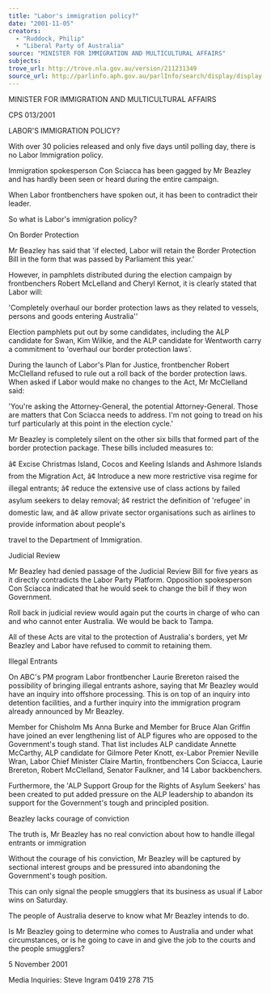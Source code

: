 ```yaml
---
title: "Labor's immigration policy?"
date: "2001-11-05"
creators:
  - "Ruddock, Philip"
  - "Liberal Party of Australia"
source: "MINISTER FOR IMMIGRATION AND MULTICULTURAL AFFAIRS"
subjects:
trove_url: http://trove.nla.gov.au/version/211231349
source_url: http://parlinfo.aph.gov.au/parlInfo/search/display/display.w3p;query=Id%3A%22media/pressrel/HJD56%22
---
```


 MINISTER FOR IMMIGRATION AND MULTICULTURAL AFFAIRS

 CPS 013/2001

 LABOR'S IMMIGRATION POLICY?

 With over 30 policies released and only five days until polling day, there is no Labor Immigration policy.

 Immigration spokesperson Con Sciacca has been gagged by Mr Beazley and has hardly been seen or heard during the entire campaign.

 When Labor frontbenchers have spoken out, it has been to contradict their leader.

 So what is Labor's immigration policy?

 On Border Protection

 Mr Beazley has said that 'if elected, Labor will retain the Border Protection Bill in the form that was passed by Parliament this year.'

 However, in pamphlets distributed during the election campaign by frontbenchers Robert McLelland and Cheryl Kernot, it is clearly stated that Labor will:

 'Completely overhaul our border protection laws as they related to vessels, persons and goods entering Australia''

 Election pamphlets put out by some candidates, including the ALP candidate for Swan, Kim Wilkie, and the ALP candidate for Wentworth carry a commitment to 'overhaul our border protection laws'.

 During the launch of Labor's Plan for Justice, frontbencher Robert McClelland refused to rule out a roll back of the border protection laws. When asked if Labor would make no changes to the Act, Mr McClelland said:

 'You're asking the Attorney-General, the potential Attorney-General. Those are matters that Con Sciacca needs to address. I'm not going to tread on his turf particularly at this point in the election cycle.'

 Mr Beazley is completely silent on the other six bills that formed part of the border protection package. These bills included measures to:

 â¢ Excise Christmas Island, Cocos and Keeling Islands and Ashmore Islands from the Migration Act, â¢ Introduce a new more restrictive visa regime for illegal entrants; â¢ reduce the extensive use of class actions by failed asylum seekers to delay removal; â¢ restrict the definition of 'refugee' in domestic law, and â¢ allow private sector organisations such as airlines to provide information about people's

 travel to the Department of Immigration.

 Judicial Review

 Mr Beazley had denied passage of the Judicial Review Bill for five years as it directly contradicts the Labor Party Platform. Opposition spokesperson Con Sciacca indicated that he would seek to change the bill if they won Government.

 Roll back in judicial review would again put the courts in charge of who can and who cannot enter Australia. We would be back to Tampa.

 All of these Acts are vital to the protection of Australia's borders, yet Mr Beazley and Labor have refused to commit to retaining them.

 Illegal Entrants

 On ABC's PM program Labor frontbencher Laurie Brereton raised the possibility of bringing illegal entrants ashore, saying that Mr Beazley would have an inquiry into offshore processing. This is on top of an inquiry into detention facilities, and a further inquiry into the immigration program already announced by Mr Beazley.

 Member for Chisholm Ms Anna Burke and Member for Bruce Alan Griffin have joined an ever lengthening list of ALP figures who are opposed to the Government's tough stand. That list includes ALP candidate Annette McCarthy, ALP candidate for Gilmore Peter Knott, ex-Labor Premier Neville Wran, Labor Chief Minister Claire Martin, frontbenchers Con Sciacca, Laurie Brereton, Robert McClelland, Senator Faulkner, and 14 Labor backbenchers.

 Furthermore, the 'ALP Support Group for the Rights of Asylum Seekers' has been created to put added pressure on the ALP leadership to abandon its support for the Government's tough and principled position.

 Beazley lacks courage of conviction

 The truth is, Mr Beazley has no real conviction about how to handle illegal entrants or immigration

 Without the courage of his conviction, Mr Beazley will be captured by sectional interest groups and be pressured into abandoning the Government's tough position.

 This can only signal the people smugglers that its business as usual if Labor wins on Saturday.

 The people of Australia deserve to know what Mr Beazley intends to do.

 Is Mr Beazley going to determine who comes to Australia and under what circumstances, or is he going to cave in and give the job to the courts and the people smugglers?

 5 November 2001

 Media Inquiries: Steve Ingram 0419 278 715

